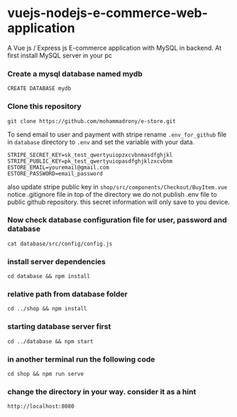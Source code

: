# vuejs-nodejs-e-commerce-web-application
A Vue js / Express js E-commerce application with MySQL in backend.
At first install MySQL server in your pc
### Create a mysql database named mydb
```
CREATE DATABASE mydb
``` 
### Clone this repository
```
git clone https://github.com/mohammadrony/e-store.git
```
To send email to user and payment with stripe rename `.env_for_github` file in `database` directory to `.env` and set the variable with your data.
```
STRIPE_SECRET_KEY=sk_test_qwertyuiopzxcvbnmasdfghjkl
STRIPE_PUBLIC_KEY=pk_test_qwertyuiopasdfghjklzxcvbnm
ESTORE_EMAIL=youremail@gmail.com
ESTORE_PASSWORD=email_password
```
also update stripe public key in `shop/src/components/Checkout/BuyItem.vue`
notice .gitignore file in top of the directory we do not publish .env file to public github repository.
this secret information will only save to you device.
### Now check database configuration file for user, password and database
```
cat database/src/config/config.js
```
### install server dependencies 
```
cd database && npm install
```
### relative path from database folder
```
cd ../shop && npm install
```
### starting database server first
```
cd ../database && npm start
```
### in another terminal run the following code
```
cd shop && npm run serve
```
### change the directory in your way. consider it as a hint
```
http://localhost:8080
```
